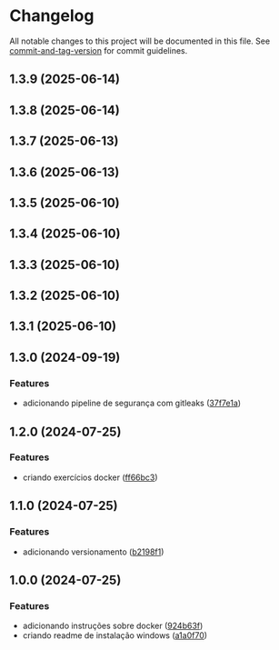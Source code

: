 # Changelog

All notable changes to this project will be documented in this file. See [commit-and-tag-version](https://github.com/absolute-version/commit-and-tag-version) for commit guidelines.

## 1.3.9 (2025-06-14)

## 1.3.8 (2025-06-14)

## 1.3.7 (2025-06-13)

## 1.3.6 (2025-06-13)

## 1.3.5 (2025-06-10)

## 1.3.4 (2025-06-10)

## 1.3.3 (2025-06-10)

## 1.3.2 (2025-06-10)

## 1.3.1 (2025-06-10)

## 1.3.0 (2024-09-19)


### Features

* adicionando pipeline de segurança com gitleaks ([37f7e1a](https://github.com/toolbox-playground/docker-exemplo-basico/commit/37f7e1aafe3b79fb8e480d500152cc9f22224bbb))

## 1.2.0 (2024-07-25)


### Features

* criando exercícios docker ([ff66bc3](https://github.com/toolbox-playground/docker-exemplo-basico/commit/ff66bc3aa7badbe9057401e5309c0972566b6648))

## 1.1.0 (2024-07-25)


### Features

* adicionando versionamento ([b2198f1](https://github.com/toolbox-playground/docker-exemplo-basico/commit/b2198f16f7b05908e94502cdc77add9426a52d83))

## 1.0.0 (2024-07-25)


### Features

* adicionando instruções sobre docker ([924b63f](https://github.com/toolbox-playground/docker-exemplo-basico/commit/924b63f7cd77cb86ef7f6cc0c8f17e41c7d170b7))
* criando readme de instalação windows ([a1a0f70](https://github.com/toolbox-playground/docker-exemplo-basico/commit/a1a0f70146b96a4cf8fb7127190c4a064f876d7e))
